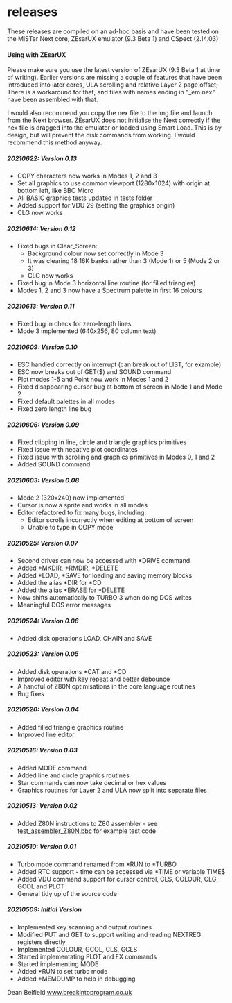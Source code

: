 
# releases

These releases are compiled on an ad-hoc basis and have been tested on the MiSTer Next core, ZEsarUX emulator (9.3 Beta 1) and CSpect (2.14.03)

#### Using with ZEsarUX

Please make sure you use the latest version of ZEsarUX (9.3 Beta 1 at time of writing). Earlier versions are missing a couple of features that have been introduced into later cores, ULA scrolling and relative Layer 2 page offset; There is a workaround for that, and files with names ending in "_em.nex" have been assembled with that.

I would also recommend you copy the nex file to the img file and launch from the Next browser. ZEsarUX does not initialise the Next correctly if the nex file is dragged into the emulator or loaded using Smart Load. This is by design, but will prevent the disk commands from working. I would recommend this method anyway.

##### 20210622: Version 0.13
- COPY characters now works in Modes 1, 2 and 3
- Set all graphics to use common viewport (1280x1024) with origin at bottom left, like BBC Micro
- All BASIC graphics tests updated in tests folder
- Added support for VDU 29 (setting the graphics origin)
- CLG now works
##### 20210614: Version 0.12
- Fixed bugs in Clear_Screen:
	- Background colour now set correctly in Mode 3
	- It was clearing 18 16K banks rather than 3 (Mode 1) or 5 (Mode 2 or 3)
	- CLG now works
- Fixed bug in Mode 3 horizontal line routine (for filled triangles)
- Modes 1, 2 and 3 now have a Spectrum palette in first 16 colours
##### 20210613: Version 0.11
- Fixed bug in check for zero-length lines
- Mode 3 implemented (640x256, 80 column text)
##### 20210609: Version 0.10
- ESC handled correctly on interrupt (can break out of LIST, for example)
- ESC now breaks out of GET($) and SOUND command
- Plot modes 1-5 and Point now work in Modes 1 and 2
- Fixed disappearing cursor bug at bottom of screen in Mode 1 and Mode 2
- Fixed default palettes in all modes
- Fixed zero length line bug

##### 20210606: Version 0.09
- Fixed clipping in line, circle and triangle graphics primitives
- Fixed issue with negative plot coordinates
- Fixed issue with scrolling and graphics primitives in Modes 0, 1 and 2
- Added SOUND command

##### 20210603: Version 0.08
- Mode 2 (320x240) now implemented
- Cursor is now a sprite and works in all modes
- Editor refactored to fix many bugs, including:
	- Editor scrolls incorrectly when editing at bottom of screen
	- Unable to type in COPY mode

##### 20210525: Version 0.07
- Second drives can now be accessed with *DRIVE command
- Added *MKDIR, *RMDIR, *DELETE
- Added *LOAD, *SAVE for loading and saving memory blocks
- Added the alias *DIR for *CD
- Added the alias *ERASE for *DELETE
- Now shifts automatically to TURBO 3 when doing DOS writes
- Meaningful DOS error messages

##### 20210524: Version 0.06
- Added disk operations LOAD, CHAIN and SAVE

##### 20210523: Version 0.05
- Added disk operations *CAT and *CD
- Improved editor with key repeat and better debounce
- A handful of Z80N optimisations in the core language routines
- Bug fixes

##### 20210520: Version 0.04
- Added filled triangle graphics routine
- Improved line editor

##### 20210516: Version 0.03
- Added MODE command
- Added line and circle graphics routines
- Star commands can now take decimal or hex values
- Graphics routines for Layer 2 and ULA now split into separate files

##### 20210513: Version 0.02
- Added Z80N instructions to Z80 assembler - see [test_assembler_Z80N.bbc](../tests/test_assembler_Z80N.bbc) for example test code

##### 20210510: Version 0.01
- Turbo mode command renamed from *RUN to *TURBO
- Added RTC support - time can be accessed via *TIME or variable TIME$
- Added VDU command support for cursor control, CLS, COLOUR, CLG, GCOL and PLOT
- General tidy up of the source code

##### 20210509: Initial Version
- Implemented key scanning and output routines
- Modified PUT and GET to support writing and reading NEXTREG registers directly
- Implemented COLOUR, GCOL, CLS, GCLS
- Started implementating PLOT and FX commands
- Started implementing MODE
- Added *RUN to set turbo mode
- Added *MEMDUMP to help in debugging    

Dean Belfield
www.breakintoprogram.co.uk
